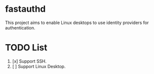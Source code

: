 # fastauthd
This project aims to enable Linux desktops to use identity providers for authentication.

# TODO List
1. [x] Support SSH.
2. [ ] Support Linux Desktop.

